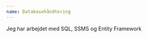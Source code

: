 ```yaml
---
name: Databasehåndtering
---
```


Jeg har arbejdet med <span>SQL</span>, <span>SSMS</span> og <span>Entity Framework</span>